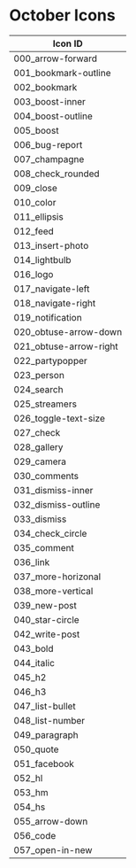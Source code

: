 # October Icons

| Icon ID       |
| ------------- |
|000_arrow-forward|
|001_bookmark-outline|
|002_bookmark|
|003_boost-inner|
|004_boost-outline|
|005_boost|
|006_bug-report|
|007_champagne|
|008_check_rounded|
|009_close|
|010_color|
|011_ellipsis|
|012_feed|
|013_insert-photo|
|014_lightbulb|
|016_logo|
|017_navigate-left|
|018_navigate-right|
|019_notification|
|020_obtuse-arrow-down|
|021_obtuse-arrow-right|
|022_partypopper|
|023_person|
|024_search|
|025_streamers|
|026_toggle-text-size|
|027_check|
|028_gallery|
|029_camera|
|030_comments|
|031_dismiss-inner|
|032_dismiss-outline|
|033_dismiss|
|034_check_circle|
|035_comment|
|036_link|
|037_more-horizonal|
|038_more-vertical|
|039_new-post|
|040_star-circle|
|042_write-post|
|043_bold|
|044_italic|
|045_h2|
|046_h3|
|047_list-bullet|
|048_list-number|
|049_paragraph|
|050_quote|
|051_facebook|
|052_hl|
|053_hm|
|054_hs|
|055_arrow-down|
|056_code|
|057_open-in-new|

